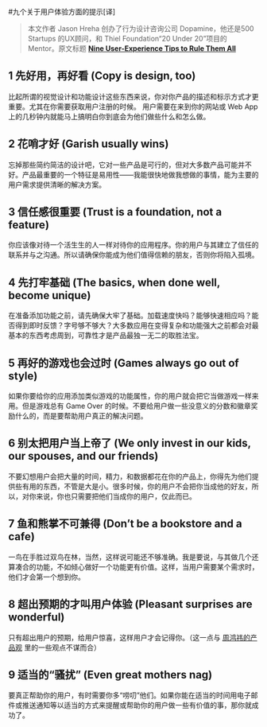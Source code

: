 #九个关于用户体验方面的提示[译]

> 本文作者 Jason Hreha 创办了行为设计咨询公司 Dopamine，他还是500 Startups 的UX顾问，和 Thiel Foundation“20 Under 20”项目的 Mentor。原文标题 **[Nine User-Experience Tips to Rule Them All](https://medium.com/i-m-h-o/1dbe15dc1490 "Nine User-Experience Tips to Rule Them All")**

## 1 先好用，再好看 (Copy is design, too)

比起所谓的视觉设计和功能设计这些东西来说，你对你产品的描述和标示方式才更重要。尤其在你需要获取用户注册的时候。 用户需要在来到你的网站或 Web App 上的几秒钟内就能马上搞明白你到底会为他们做些什么和怎么做。

## 2 花哨才好 (Garish usually wins)

忘掉那些简约简洁的设计吧，它对一些产品是可行的，但对大多数产品可能并不好。产品最重要的一个特征是易用性——我能很快地做我想做的事情，能为主要的用户需求提供清晰的解决方案。

## 3 信任感很重要 (Trust is a foundation, not a feature)

你应该像对待一个活生生的人一样对待你的应用程序。你的用户与其建立了信任的联系并与之沟通。所以请确保你能成为他们值得信赖的朋友，否则你将陷入孤境。

## 4 先打牢基础 (The basics, when done well, become unique)

在准备添加功能之前，请先确保大牢了基础。加载速度快吗？能够快速相应吗？能否得到即时反馈？字号够不够大？大多数应用在变得复杂和功能强大之前都会对最基本的东西考虑周到，可靠性才是产品最独一无二的取胜法宝。

## 5 再好的游戏也会过时 (Games always go out of style)

如果你要给你的应用添加类似游戏的功能属性，你的用户就会把它当做游戏一样来用。但是游戏总有 Game Over 的时候。不要给用户做一些没意义的分数和徽章奖励什么的，而是要帮助用户真正的解决问题。

## 6 别太把用户当上帝了 (We only invest in our kids, our spouses, and our friends)

不要幻想用户会把大量的时间，精力，和数据都花在你的产品上，你得先为他们提供些有用的东西，不管是大是小。很多时候，你的用户不会把你当成他的好友，所以，对你来说，你也只需要把他们当成你的用户，仅此而已。

## 7 鱼和熊掌不可兼得 (Don’t be a bookstore and a cafe)

一鸟在手胜过双鸟在林，当然，这样说可能还不够准确。我是要说，与其做几个还算凑合的功能，不如倾心做好一个功能更有价值。这样，当用户需要某个需求时，他们才会第一个想到你。

## 8 超出预期的才叫用户体验 (Pleasant surprises are wonderful)

只有超出用户的预期，给用户惊喜，这样用户才会记得你。（这一点与 [周鸿祎的产品观](/post/blog/zhouhongyi-product-concept "周鸿祎的产品观") 里的一些观点不谋而合）

## 9 适当的“骚扰” (Even great mothers nag)

要真正帮助你的用户，有时需要你多“唠叨”他们。如果你能在适当的时间用电子邮件或推送通知等以适当的方式来提醒或帮助你的用户做一些有价值的事，那你就成功了。